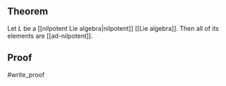 ## Theorem
Let $L$ be a [[nilpotent Lie algebra|nilpotent]] [[Lie algebra]]. Then all of its elements are [[ad-nilpotent]].
## Proof
#write_proof 